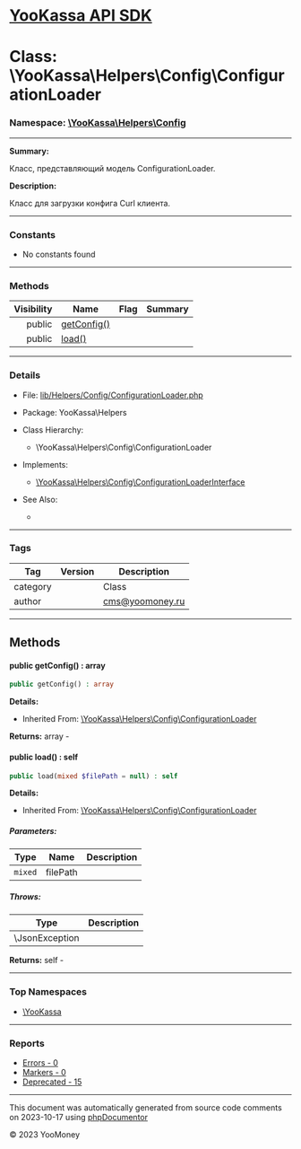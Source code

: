# [YooKassa API SDK](../home.md)

# Class: \YooKassa\Helpers\Config\ConfigurationLoader
### Namespace: [\YooKassa\Helpers\Config](../namespaces/yookassa-helpers-config.md)
---
**Summary:**

Класс, представляющий модель ConfigurationLoader.

**Description:**

Класс для загрузки конфига Curl клиента.

---
### Constants
* No constants found

---
### Methods
| Visibility | Name | Flag | Summary |
| ----------:| ---- | ---- | ------- |
| public | [getConfig()](../classes/YooKassa-Helpers-Config-ConfigurationLoader.md#method_getConfig) |  |  |
| public | [load()](../classes/YooKassa-Helpers-Config-ConfigurationLoader.md#method_load) |  |  |

---
### Details
* File: [lib/Helpers/Config/ConfigurationLoader.php](../../lib/Helpers/Config/ConfigurationLoader.php)
* Package: YooKassa\Helpers
* Class Hierarchy:
  * \YooKassa\Helpers\Config\ConfigurationLoader
* Implements:
  * [\YooKassa\Helpers\Config\ConfigurationLoaderInterface](../classes/YooKassa-Helpers-Config-ConfigurationLoaderInterface.md)

* See Also:
  * [](https://yookassa.ru/developers/api)

---
### Tags
| Tag | Version | Description |
| --- | ------- | ----------- |
| category |  | Class |
| author |  | cms@yoomoney.ru |

---
## Methods
<a name="method_getConfig" class="anchor"></a>
#### public getConfig() : array

```php
public getConfig() : array
```

**Details:**
* Inherited From: [\YooKassa\Helpers\Config\ConfigurationLoader](../classes/YooKassa-Helpers-Config-ConfigurationLoader.md)

**Returns:** array - 


<a name="method_load" class="anchor"></a>
#### public load() : self

```php
public load(mixed $filePath = null) : self
```

**Details:**
* Inherited From: [\YooKassa\Helpers\Config\ConfigurationLoader](../classes/YooKassa-Helpers-Config-ConfigurationLoader.md)

##### Parameters:
| Type | Name | Description |
| ---- | ---- | ----------- |
| <code lang="php">mixed</code> | filePath  |  |

##### Throws:
| Type | Description |
| ---- | ----------- |
| \JsonException |  |

**Returns:** self - 



---

### Top Namespaces

* [\YooKassa](../namespaces/yookassa.md)

---

### Reports
* [Errors - 0](../reports/errors.md)
* [Markers - 0](../reports/markers.md)
* [Deprecated - 15](../reports/deprecated.md)

---

This document was automatically generated from source code comments on 2023-10-17 using [phpDocumentor](http://www.phpdoc.org/)

&copy; 2023 YooMoney